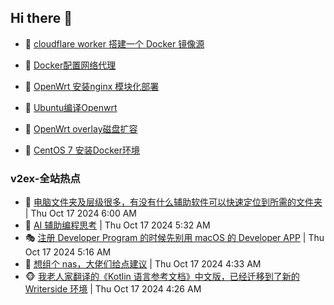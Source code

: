 ## Hi there 👋

<!--
**dkyg666/dkyg666** is a ✨ _special_ ✨ repository because its `README.md` (this file) appears on your GitHub profile.

Here are some ideas to get you started:

- 🔭 I’m currently working on ...
- 🌱 I’m currently learning ...
- 👯 I’m looking to collaborate on ...
- 🤔 I’m looking for help with ...
- 💬 Ask me about ...
- 📫 How to reach me: ...
- 😄 Pronouns: ...
- ⚡ Fun fact: ...
-->

<!-- BLOG-POST-LIST:START -->
- 🦩 [cloudflare worker 搭建一个 Docker 镜像源](http://blog.1996099.xyz/archives/cloudflare-worker-da-jian-yi-ge-docker-jing-xiang-zhan) 

- 🚦 [Docker配置网络代理](http://blog.1996099.xyz/archives/dockerpei-zhi-wang-luo-dai-li) 

- 🫶 [OpenWrt 安装nginx 模块化部署](http://blog.1996099.xyz/archives/openwrt-an-zhuang-nginx-mo-kuai-hua-bu-shu) 

- 🦄 [Ubuntu编译Openwrt](http://blog.1996099.xyz/archives/ubuntuzi-bian-yi-openwrt) 

- 🐻 [OpenWrt overlay磁盘扩容](http://blog.1996099.xyz/archives/openwrt-overlay) 

- 🤖 [CentOS 7 安装Docker环境](http://blog.1996099.xyz/archives/centos-docker) 
<!-- BLOG-POST-LIST:END -->

### v2ex-全站热点
<!-- v2ex:START -->
- 🥸 [电脑文件夹及层级很多，有没有什么辅助软件可以快速定位到所需的文件夹](https://www.v2ex.com/t/1081174#reply6) | Thu Oct 17 2024 6:00 AM
- 🤗 [AI 辅助编程思考](https://www.v2ex.com/t/1081166#reply0) | Thu Oct 17 2024 5:32 AM
- 🎭 [注册 Developer Program 的时候先别用 macOS 的 Developer APP](https://www.v2ex.com/t/1081161#reply5) | Thu Oct 17 2024 5:16 AM
- 🥷 [想组个 nas，大佬们给点建议](https://www.v2ex.com/t/1081154#reply10) | Thu Oct 17 2024 4:33 AM
- 🐵 [我老人家翻译的《Kotlin 语言参考文档》中文版，已经迁移到了新的 Writerside 环境](https://www.v2ex.com/t/1081150#reply1) | Thu Oct 17 2024 4:26 AM<!-- v2ex:END -->

